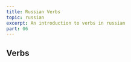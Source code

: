 ```yaml
---
title: Russian Verbs
topic: russian
excerpt: An introduction to verbs in russian
part: 06
---
```


## Verbs
